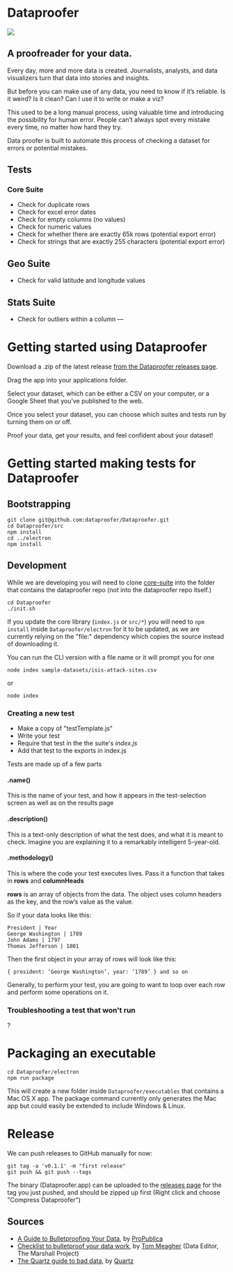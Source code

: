 # Dataproofer

![](http://i.imgur.com/ZhUKb0G.png)

## A proofreader for your data. 

Every day, more and more data is created. Journalists, analysts, and data visualizers turn that data into stories and insights. 

But before you can make use of any data, you need to know if it’s reliable. Is it weird? Is it clean? Can I use it to write or make a viz? 

This used to be a long manual process, using valuable time and introducing the possibility for human error. People can’t always spot every mistake every time, no matter how hard they try. 

Data proofer is built to automate this process of checking a dataset for errors or potential mistakes.

## Tests
### Core Suite
+ Check for duplicate rows
+ Check for excel error dates
+ Check for empty columns (no values)
+ Check for numeric values
+ Check for whether there are exactly 65k rows (potential export error)
+ Check for strings that are exactly 255 characters (potential export error)

## Geo Suite
+ Check for valid latitude and longitude values

## Stats Suite
+ Check for outliers within a column
—

# Getting started using Dataproofer
Download a .zip of the latest release [from the Dataproofer releases page](https://github.com/dataproofer/Dataproofer/releases).

Drag the app into your applications folder.

Select your dataset, which can be either a CSV on your computer, or a Google Sheet that you’ve published to the web. 

Once you select your dataset, you can choose which suites and tests run by turning them on or off. 

Proof your data, get your results, and feel confident about your dataset!

# Getting started making tests for Dataproofer
## Bootstrapping 

```
git clone git@github.com:dataproofer/Dataproofer.git
cd Dataproofer/src
npm install
cd ../electron
npm install
```

## Development


While we are developing you will need to clone [core-suite](https://github.com/dataproofer/core-suite/tree/master) into the folder that contains the dataproofer repo (not into the dataproofer repo itself.)

```
cd Dataproofer
./init.sh
```

If you update the core library (`index.js` or `src/*`) you will need to `npm install` inside `Dataproofer/electron` for it to be updated, as we are currently relying on the "file:" dependency which copies the source instead of downloading it.

You can run the CLI version with a file name or it will prompt you for one
```
node index sample-datasets/isis-attack-sites.csv
```
or
```
node index
```

### Creating a new test
+ Make a copy of "testTemplate.js"
+ Write your test
+ Require that test in the the suite's *index.js* 
+ Add that test to the exports in index.js 

Tests are made up of a few parts

#### .name()
This is the name of your test, and how it appears in the test-selection screen as well as on the results page 

#### .description()
This is a text-only description of what the test does, and what it is meant to check. Imagine you are explaining it to a remarkably intelligent 5-year-old. 

#### .methodology()
This is where the code your test executes lives. Pass it a function that takes in **rows** and **columnHeads**

**rows** is an array of objects from the data. The object uses column headers as the key, and the row’s value as the value. 

So if your data looks like this: 
```
President | Year
George Washington | 1789
John Adams | 1797
Thomas Jefferson | 1801
```

Then the first object in your array of rows will look like this:

```
{ president: ‘George Washington’, year: ‘1789’ } and so on
```

Generally, to perform your test, you are going to want to loop over each row and perform some operations on it.


### Troubleshooting a test that won't run
? 

# Packaging an executable

```
cd Dataproofer/electron
npm run package
```

This will create a new folder inside `Dataproofer/executables` that contains a Mac OS X app. The package command currently only generates the Mac app but could easily be extended to include Windows & Linux.


# Release
We can push releases to GitHub manually for now:
```
git tag -a 'v0.1.1' -m "first release"
git push && git push --tags
```
The binary (Dataproofer.app) can be uploaded to the [releases page](https://github.com/dataproofer/Dataproofer/releases) for the tag you just pushed, and should be zipped up first (Right click and choose "Compress Dataproofer")



## Sources

- [A Guide to Bulletproofing Your Data](https://github.com/propublica/guides/blob/master/data-bulletproofing.md), by [ProPublica](https://www.propublica.org/)
- [Checklist to bulletproof your data work](http://www.tommeagher.com/blog/2012/06/checklist.html), by [Tom Meagher](http://www.tommeagher.com/blog/2012/06/checklist.html) (Data Editor, The Marshall Project)
- [The Quartz guide to bad data](https://github.com/Quartz/bad-data-guide), by [Quartz](http://qz.com)
